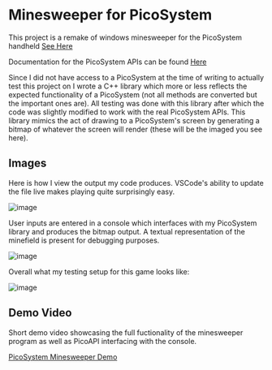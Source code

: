 # Minesweeper for PicoSystem
This project is a remake of windows minesweeper for the PicoSystem handheld [See Here](https://shop.pimoroni.com/products/picosystem)

Documentation for the PicoSystem APIs can be found [Here](https://wiki.picosystem.com/)

Since I did not have access to a PicoSystem at the time of writing to actually test this project on I wrote a C++ library which more or less reflects the expected functionality of a PicoSystem (not all methods are converted but the important ones are). All testing was done with this library after which the code was slightly modified to work with the real PicoSystem APIs. This library mimics the act of drawing to a PicoSystem's screen by generating a bitmap of whatever the screen will render (these will be the imaged you see here).

## Images
Here is how I view the output my code produces. VSCode's ability to update the file live makes playing quite surprisingly easy.

![image](https://github.com/user-attachments/assets/a6da3e83-c076-43a2-8ee5-07c77d668e5f)

User inputs are entered in a console which interfaces with my PicoSystem library and produces the bitmap output. A textual representation of the minefield is present for debugging purposes. 

![image](https://github.com/user-attachments/assets/c59d0208-bc05-48e7-8c8c-bf4c713a6176)

Overall what my testing setup for this game looks like:

![image](https://github.com/user-attachments/assets/a8425c37-0bec-48a0-8960-bf411ee7cbf4)

## Demo Video
Short demo video showcasing the full fuctionality of the minesweeper program as well as PicoAPI interfacing with the console. 

[PicoSystem Minesweeper Demo](https://youtu.be/rOU_spZqSvA)
